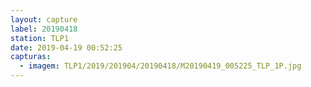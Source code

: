 ```yaml
---
layout: capture
label: 20190418
station: TLP1
date: 2019-04-19 00:52:25
capturas:
  - imagem: TLP1/2019/201904/20190418/M20190419_005225_TLP_1P.jpg
---
```


